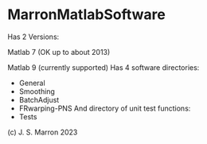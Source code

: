 # MarronMatlabSoftware
Has 2 Versions:

Matlab 7 (OK up to about 2013)

Matlab 9 (currently supported)
Has 4 software directories:
- General
- Smoothing
- BatchAdjust
- FRwarping-PNS
And directory of unit test functions:
- Tests

(c) J. S. Marron 2023
